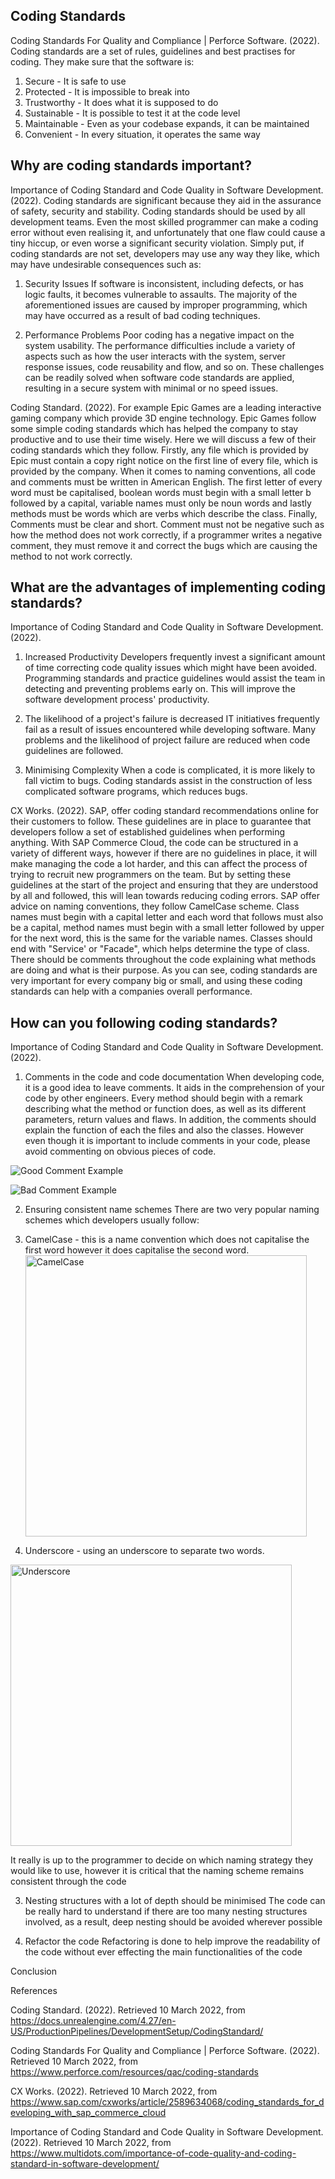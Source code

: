 ## Coding Standards

Coding Standards For Quality and Compliance | Perforce Software. (2022).
Coding standards are a set of rules, guidelines and best practises for coding. They make sure that the software is:
1. Secure - It is safe to use
2. Protected - It is impossible to break into
3. Trustworthy - It does what it is supposed to do
4. Sustainable - It is possible to test it at the code level
5. Maintainable - Even as your codebase expands, it can be maintained
6. Convenient  - In every situation, it operates the same way

## Why are coding standards important?

Importance of Coding Standard and Code Quality in Software Development. (2022).
Coding standards are significant because they aid in the assurance of safety, security and stability. Coding standards should be used by all development teams. Even the most skilled programmer can make a coding error without even realising it, and unfortunately that one flaw could cause a tiny hiccup, or even worse a significant security violation. Simply put, if coding standards are not set, developers may use any way they like, which may have undesirable consequences such as:

1. Security Issues
If software is inconsistent, including defects, or has logic faults, it becomes vulnerable to assaults. The majority of the aforementioned issues are caused by improper programming, which may have occurred as a result of bad coding techniques.

2. Performance Problems
Poor coding has a negative impact on the system usability. The performance difficulties include a variety of aspects such as how the user interacts with the system, server response issues, code reusability and flow, and so on. These challenges can be readily solved when software code standards are applied, resulting in a secure system with minimal or no speed issues.

Coding Standard. (2022).
For example Epic Games are a leading interactive gaming company which provide 3D engine technology. Epic Games follow some simple coding standards which has helped the company to stay productive and to use their time wisely. Here we will discuss a few of their coding standards which they follow. Firstly, any file which is provided by Epic must contain a copy right notice on the first line of every file, which is provided by the company. When it comes to naming conventions, all code and comments must be written in American English. The first letter of every word must be capitalised, boolean words must begin with a small letter b followed by a capital, variable names must only be noun words and lastly methods must be words which are verbs which describe the class. Finally, Comments must be clear and short. Comment must not be negative such as how the method does not work correctly, if a programmer writes a negative comment, they must remove it and correct the bugs which are causing the method to not work correctly.

## What are the advantages of implementing coding standards?

Importance of Coding Standard and Code Quality in Software Development. (2022).
1. Increased Productivity
Developers frequently invest a significant amount of time correcting code quality issues which might have been avoided. Programming standards and practice guidelines would assist the team in detecting and preventing problems early on. This will improve the software development process' productivity.


2. The likelihood of a project's failure is decreased
IT initiatives frequently fail as a result of issues encountered while developing software. Many problems and the likelihood of project failure are reduced when code guidelines are followed.

3. Minimising Complexity
When a code is complicated, it is more likely to fall victim to bugs. Coding standards assist in the construction of less complicated software programs, which reduces bugs.

CX Works. (2022).
SAP, offer coding standard recommendations online for their customers to follow. These guidelines are in place to guarantee that developers follow a set of established guidelines when performing anything. With SAP Commerce Cloud, the code can be structured in a variety of different ways, however if there are no guidelines in place, it will make managing the code a lot harder, and this can affect the process of trying to recruit new programmers on the team. But by setting these guidelines at the start of the project and ensuring that they are understood by all and followed, this will lean towards reducing coding errors. 
SAP offer advice on naming conventions, they follow CamelCase scheme. Class names must begin with a capital letter and each word that follows must also be a capital, method names must begin with a small letter followed by upper for the next word, this is the same for the variable names. Classes should end with "Service' or "Facade", which helps determine the type of class. There should be comments throughout the code explaining what methods are doing and what is their purpose. As you can see, coding standards are very important for every company big or small, and using these coding standards can help with a companies overall performance. 


## How can you following coding standards?
Importance of Coding Standard and Code Quality in Software Development. (2022). 
1. Comments in the code and code documentation
When developing code, it is a good idea to leave comments. It aids in the comprehension of your code by other engineers. Every method should begin with a remark describing what the method or function does, as well as its different parameters, return values and flaws. In addition, the comments should explain the function of each the files and also the classes. However even though it is important to include comments in your code, please avoid commenting on obvious pieces of code. 

<img alt="Good Comment Example" src="file:///Users/aimeeflanagan/Pictures/Screenshot%202022-03-10%20at%2011.40.50.png"> </img>

<img alt="Bad Comment Example" src="file:///Users/aimeeflanagan/Desktop/Screenshot%202022-03-10%20at%2011.41.44.png"> </img>


2. Ensuring consistent name schemes
There are two very popular naming schemes which developers usually follow:
1. CamelCase - this is a name convention which does not capitalise the first word however it does capitalise the second word.
<img alt="CamelCase" src="https://i.ytimg.com/vi/L6STVPh0z_8/maxresdefault.jpg" width="450"> </img>

2. Underscore - using an underscore to separate two words.

<img alt="Underscore" src="https://www.homeandlearn.co.uk/java/images/variables/char_shakespeare.gif" width="450"> </img>

It really is up to the programmer to decide on which naming strategy they would like to use, however it is critical that the naming scheme remains consistent through the code

3. Nesting structures with a lot of depth should be minimised
The code can be really hard to understand if there are too many nesting structures involved, as a result, deep nesting should be avoided wherever possible

4. Refactor the code
Refactoring is done to help improve the readability of the code without ever effecting the main functionalities of the code

Conclusion


References

Coding Standard. (2022). Retrieved 10 March 2022, from https://docs.unrealengine.com/4.27/en-US/ProductionPipelines/DevelopmentSetup/CodingStandard/

Coding Standards For Quality and Compliance | Perforce Software. (2022). Retrieved 10 March 2022, from https://www.perforce.com/resources/qac/coding-standards

CX Works. (2022). Retrieved 10 March 2022, from https://www.sap.com/cxworks/article/2589634068/coding_standards_for_developing_with_sap_commerce_cloud

Importance of Coding Standard and Code Quality in Software Development. (2022). Retrieved 10 March 2022, from https://www.multidots.com/importance-of-code-quality-and-coding-standard-in-software-development/



